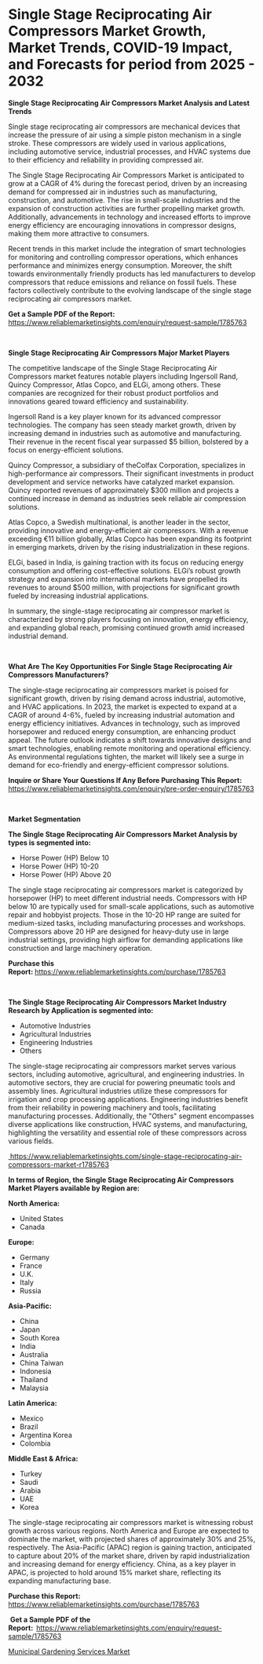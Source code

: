 <p><h1>Single Stage Reciprocating Air Compressors Market Growth, Market Trends, COVID-19 Impact, and Forecasts for period from 2025 - 2032</h1></p><p><strong>Single Stage Reciprocating Air Compressors Market Analysis and Latest Trends</strong></p>
<p><p>Single stage reciprocating air compressors are mechanical devices that increase the pressure of air using a simple piston mechanism in a single stroke. These compressors are widely used in various applications, including automotive service, industrial processes, and HVAC systems due to their efficiency and reliability in providing compressed air.</p><p>The Single Stage Reciprocating Air Compressors Market is anticipated to grow at a CAGR of 4% during the forecast period, driven by an increasing demand for compressed air in industries such as manufacturing, construction, and automotive. The rise in small-scale industries and the expansion of construction activities are further propelling market growth. Additionally, advancements in technology and increased efforts to improve energy efficiency are encouraging innovations in compressor designs, making them more attractive to consumers.</p><p>Recent trends in this market include the integration of smart technologies for monitoring and controlling compressor operations, which enhances performance and minimizes energy consumption. Moreover, the shift towards environmentally friendly products has led manufacturers to develop compressors that reduce emissions and reliance on fossil fuels. These factors collectively contribute to the evolving landscape of the single stage reciprocating air compressors market.</p></p>
<p><strong>Get a Sample PDF of the Report:&nbsp;</strong> <a href="https://www.reliablemarketinsights.com/enquiry/request-sample/1785763?utm_campaign=3204&utm_medium=2&utm_source=Github&utm_content=ia&utm_term=25032025&utm_id=single-stage-reciprocating-air-compressors">https://www.reliablemarketinsights.com/enquiry/request-sample/1785763</a></p>
<p>&nbsp;</p>
<p><strong>Single Stage Reciprocating Air Compressors Major Market Players</strong></p>
<p><p>The competitive landscape of the Single Stage Reciprocating Air Compressors market features notable players including Ingersoll Rand, Quincy Compressor, Atlas Copco, and ELGi, among others. These companies are recognized for their robust product portfolios and innovations geared toward efficiency and sustainability.</p><p>Ingersoll Rand is a key player known for its advanced compressor technologies. The company has seen steady market growth, driven by increasing demand in industries such as automotive and manufacturing. Their revenue in the recent fiscal year surpassed $5 billion, bolstered by a focus on energy-efficient solutions.</p><p>Quincy Compressor, a subsidiary of theColfax Corporation, specializes in high-performance air compressors. Their significant investments in product development and service networks have catalyzed market expansion. Quincy reported revenues of approximately $300 million and projects a continued increase in demand as industries seek reliable air compression solutions.</p><p>Atlas Copco, a Swedish multinational, is another leader in the sector, providing innovative and energy-efficient air compressors. With a revenue exceeding €11 billion globally, Atlas Copco has been expanding its footprint in emerging markets, driven by the rising industrialization in these regions.</p><p>ELGi, based in India, is gaining traction with its focus on reducing energy consumption and offering cost-effective solutions. ELGi’s robust growth strategy and expansion into international markets have propelled its revenues to around $500 million, with projections for significant growth fueled by increasing industrial applications.</p><p>In summary, the single-stage reciprocating air compressor market is characterized by strong players focusing on innovation, energy efficiency, and expanding global reach, promising continued growth amid increased industrial demand.</p></p>
<p>&nbsp;</p>
<p><strong>What Are The Key Opportunities For Single Stage Reciprocating Air Compressors Manufacturers?</strong></p>
<p><p>The single-stage reciprocating air compressors market is poised for significant growth, driven by rising demand across industrial, automotive, and HVAC applications. In 2023, the market is expected to expand at a CAGR of around 4-6%, fueled by increasing industrial automation and energy efficiency initiatives. Advances in technology, such as improved horsepower and reduced energy consumption, are enhancing product appeal. The future outlook indicates a shift towards innovative designs and smart technologies, enabling remote monitoring and operational efficiency. As environmental regulations tighten, the market will likely see a surge in demand for eco-friendly and energy-efficient compressor solutions.</p></p>
<p><strong>Inquire or Share Your Questions If Any Before Purchasing This Report:</strong> <a href="https://www.reliablemarketinsights.com/enquiry/pre-order-enquiry/1785763?utm_campaign=3204&utm_medium=2&utm_source=Github&utm_content=ia&utm_term=25032025&utm_id=single-stage-reciprocating-air-compressors">https://www.reliablemarketinsights.com/enquiry/pre-order-enquiry/1785763</a></p>
<p>&nbsp;</p>
<p><strong>Market Segmentation</strong></p>
<p><strong>The Single Stage Reciprocating Air Compressors Market Analysis by types is segmented into:</strong></p>
<p><ul><li>Horse Power (HP) Below 10</li><li>Horse Power (HP) 10-20</li><li>Horse Power (HP) Above 20</li></ul></p>
<p><p>The single stage reciprocating air compressors market is categorized by horsepower (HP) to meet different industrial needs. Compressors with HP below 10 are typically used for small-scale applications, such as automotive repair and hobbyist projects. Those in the 10-20 HP range are suited for medium-sized tasks, including manufacturing processes and workshops. Compressors above 20 HP are designed for heavy-duty use in large industrial settings, providing high airflow for demanding applications like construction and large machinery operation.</p></p>
<p><strong>Purchase this Report:&nbsp;</strong><a href="https://www.reliablemarketinsights.com/purchase/1785763?utm_campaign=3204&utm_medium=2&utm_source=Github&utm_content=ia&utm_term=25032025&utm_id=single-stage-reciprocating-air-compressors">https://www.reliablemarketinsights.com/purchase/1785763</a></p>
<p>&nbsp;</p>
<p><strong>The Single Stage Reciprocating Air Compressors Market Industry Research by Application is segmented into:</strong></p>
<p><ul><li>Automotive Industries</li><li>Agricultural Industries</li><li>Engineering Industries</li><li>Others</li></ul></p>
<p><p>The single-stage reciprocating air compressors market serves various sectors, including automotive, agricultural, and engineering industries. In automotive sectors, they are crucial for powering pneumatic tools and assembly lines. Agricultural industries utilize these compressors for irrigation and crop processing applications. Engineering industries benefit from their reliability in powering machinery and tools, facilitating manufacturing processes. Additionally, the "Others" segment encompasses diverse applications like construction, HVAC systems, and manufacturing, highlighting the versatility and essential role of these compressors across various fields.</p></p>
<p><a href="https://www.reliablemarketinsights.com/single-stage-reciprocating-air-compressors-market-r1785763?utm_campaign=3204&utm_medium=2&utm_source=Github&utm_content=ia&utm_term=25032025&utm_id=single-stage-reciprocating-air-compressors">&nbsp;https://www.reliablemarketinsights.com/single-stage-reciprocating-air-compressors-market-r1785763</a></p>
<p><strong>In terms of Region, the Single Stage Reciprocating Air Compressors Market Players available by Region are:</strong></p>
<p>
    <p> <strong> North America: </strong>
        <ul>
            <li>United States</li>
            <li>Canada</li>
        </ul>
        </p> 
    <p> <strong> Europe: </strong>
        <ul>
            <li>Germany</li>
            <li>France</li>
            <li>U.K.</li>
            <li>Italy</li>
            <li>Russia</li>
        </ul>
        </p> 
    <p> <strong> Asia-Pacific: </strong>
        <ul>
            <li>China</li>
            <li>Japan</li>
            <li>South Korea</li>
            <li>India</li>
            <li>Australia</li>
            <li>China Taiwan</li>
            <li>Indonesia</li>
            <li>Thailand</li>
            <li>Malaysia</li>
        </ul>
        </p> 
    <p> <strong> Latin America: </strong>
        <ul>
            <li>Mexico</li>
            <li>Brazil</li>
            <li>Argentina Korea</li>
            <li>Colombia</li>
        </ul>
        </p> 
    <p> <strong> Middle East & Africa: </strong>
        <ul>
            <li>Turkey</li>
            <li>Saudi</li>
            <li>Arabia</li>
            <li>UAE</li>
            <li>Korea</li>
        </ul>
    </p>
    </p>
<p><p>The single-stage reciprocating air compressors market is witnessing robust growth across various regions. North America and Europe are expected to dominate the market, with projected shares of approximately 30% and 25%, respectively. The Asia-Pacific (APAC) region is gaining traction, anticipated to capture about 20% of the market share, driven by rapid industrialization and increasing demand for energy efficiency. China, as a key player in APAC, is projected to hold around 15% market share, reflecting its expanding manufacturing base.</p></p>
<p><strong>Purchase this Report: </strong><a href="https://www.reliablemarketinsights.com/purchase/1785763?utm_campaign=3204&utm_medium=2&utm_source=Github&utm_content=ia&utm_term=25032025&utm_id=single-stage-reciprocating-air-compressors">https://www.reliablemarketinsights.com/purchase/1785763</a></p>
<p>&nbsp;<strong>Get a Sample PDF of the Report:&nbsp;&nbsp;</strong><a href="https://www.reliablemarketinsights.com/enquiry/request-sample/1785763?utm_campaign=3204&utm_medium=2&utm_source=Github&utm_content=ia&utm_term=25032025&utm_id=single-stage-reciprocating-air-compressors">https://www.reliablemarketinsights.com/enquiry/request-sample/1785763</a></p>
<p><strong></strong></p>
<p><p><a href="https://github.com/jolinolooman/Market-Research-Report-List-1/blob/main/municipal-gardening-services-market.md?utm_campaign=3204&utm_medium=2&utm_source=Github&utm_content=ia&utm_term=25032025&utm_id=single-stage-reciprocating-air-compressors">Municipal Gardening Services Market</a></p></p>